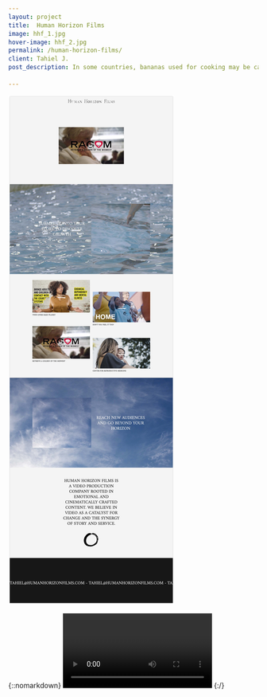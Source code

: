 ```yaml
---
layout: project
title:  Human Horizon Films
image: hhf_1.jpg
hover-image: hhf_2.jpg
permalink: /human-horizon-films/
client: Tahiel J.
post_description: In some countries, bananas used for cooking may be called "plantains", distinguishing them from dessert bananas. The fruit is variable in size, color, and firmness, but is usually elongated and curved, with soft flesh rich in starch covered with a rind, which may be green, yellow, red, purple, or brown when ripe.

---
```


![alt text][screenshot-still]
<!-- ![alt text][iterations] -->

[screenshot-still]: /assets/img/hhf_screenshot.png "HHF screenshot"
[iterations]: /assets/img/hhf-iterations.jpg "HHF screenshot"

{::nomarkdown}
<video src="/assets/img/hhf/cloud_example_720.mov" autoplay loop></video>
{:/}

<!--more-->
